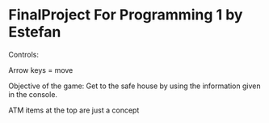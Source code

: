 # FinalProject For Programming 1 by Estefan

Controls:

Arrow keys = move


Objective of the game: Get to the safe house by using the information given in the console.

ATM items at the top are just a concept
